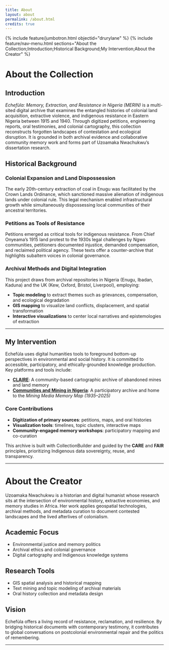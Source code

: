 ```yaml
---
title: About
layout: about
permalink: /about.html
credits: true
---
```


{% include feature/jumbotron.html objectid="drurylane" %}
{% include feature/nav-menu.html sections="About the Collection;Introduction;Historical Background;My Intervention;About the Creator" %}

# About the Collection

## Introduction

*Echefùla: Memory, Extraction, and Resistance in Nigeria (MERIN)* is a multi-sited digital archive that examines the entangled histories of colonial land acquisition, extractive violence, and indigenous resistance in Eastern Nigeria between 1915 and 1940. Through digitized petitions, engineering reports, oral testimonies, and colonial cartography, this collection reconstructs forgotten landscapes of contestation and ecological disruption. It is grounded in both archival evidence and collaborative community memory work and forms part of Uzoamaka Nwachukwu’s dissertation research.

## Historical Background

### Colonial Expansion and Land Dispossession

The early 20th-century extraction of coal in Enugu was facilitated by the Crown Lands Ordinance, which sanctioned massive alienation of indigenous lands under colonial rule. This legal mechanism enabled infrastructural growth while simultaneously dispossessing local communities of their ancestral territories.

### Petitions as Tools of Resistance

Petitions emerged as critical tools for indigenous resistance. From Chief Onyeama’s 1915 land protest to the 1930s legal challenges by Ngwo communities, petitioners documented injustice, demanded compensation, and reclaimed political agency. These texts offer a counter-archive that highlights subaltern voices in colonial governance.

### Archival Methods and Digital Integration

This project draws from archival repositories in Nigeria (Enugu, Ibadan, Kaduna) and the UK (Kew, Oxford, Bristol, Liverpool), employing:

- **Topic modeling** to extract themes such as grievances, compensation, and ecological degradation
- **GIS mapping** to visualize land conflicts, displacement, and spatial transformation
- **Interactive visualizations** to center local narratives and epistemologies of extraction

---

## My Intervention

Echefùla uses digital humanities tools to foreground bottom-up perspectives in environmental and social history. It is committed to accessible, participatory, and ethically-grounded knowledge production. Key platforms and tools include:

- **[CLAIRE](https://abandonedminesnigeria.github.io/CLAIRE)**: A community-based cartographic archive of abandoned mines and land memory
- **[Communities and Mining in Nigeria](https://www.communitiesandmininginnigeria.org)**: A participatory archive and home to the *Mining Media Memory Map (1935–2025)*

### Core Contributions

- **Digitization of primary sources**: petitions, maps, and oral histories
- **Visualization tools**: timelines, topic clusters, interactive maps
- **Community-engaged memory workshops**: participatory mapping and co-curation

This archive is built with CollectionBuilder and guided by the **CARE** and **FAIR** principles, prioritizing Indigenous data sovereignty, reuse, and transparency.

---

# About the Creator

Uzoamaka Nwachukwu is a historian and digital humanist whose research sits at the intersection of environmental history, extractive economies, and memory studies in Africa. Her work applies geospatial technologies, archival methods, and metadata curation to document contested landscapes and the lived afterlives of colonialism.

## Academic Focus

- Environmental justice and memory politics
- Archival ethics and colonial governance
- Digital cartography and Indigenous knowledge systems

## Research Tools

- GIS spatial analysis and historical mapping
- Text mining and topic modeling of archival materials
- Oral history collection and metadata design

## Vision

Echefùla offers a living record of resistance, reclamation, and resilience. By bridging historical documents with contemporary testimony, it contributes to global conversations on postcolonial environmental repair and the politics of remembering.

---
